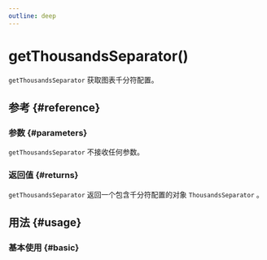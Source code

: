 ```yaml
---
outline: deep
---
```


# getThousandsSeparator()
`getThousandsSeparator` 获取图表千分符配置。

## 参考 {#reference}
<!--@include: @/@views/api/references/instance/getThousandsSeparator.md-->

### 参数 {#parameters}
`getThousandsSeparator` 不接收任何参数。

### 返回值 {#returns}
`getThousandsSeparator` 返回一个包含千分符配置的对象 `ThousandsSeparator` 。

## 用法 {#usage}
<script setup>
import GetThousandsSeparator from '../../@views/api/samples/getThousandsSeparator/index.vue'
</script>

### 基本使用 {#basic}
<GetThousandsSeparator/>